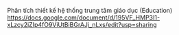 Phân tích thiết kế hệ thống trung tâm giáo dục (Education)
https://docs.google.com/document/d/195VF_HMP3I1-xLzcy2jZIp4fO9ViUtBiBGrAJj_nLxs/edit?usp=sharing
